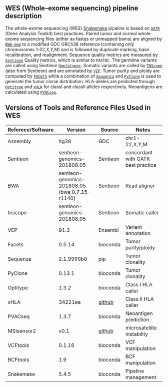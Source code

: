 ## WES (Whole-exome sequencing) pipeline description

The whole-exome sequencing (WES) [Snakemake](https://snakemake.readthedocs.io/) pipeline is based on [`GATK`](https://gatk.broadinstitute.org/hc/en-us) (Gene Analysis Toolkit) best practices. Paired tumor and normal whole-exome sequencing files (either as fastqs or unmapped bams) are aligned by [`BWA-mem`](https://github.com/lh3/bwa) to a modified GDC GRCh38 reference (containing only chromosomes 1-22,X,Y,M) and is followed by duplicate marking, base recalibration, and realignment. Sequence quality metrics are measured by [`Sentieon`](https://www.sentieon.com/products/) Quality metrics, which is similar to `FASTQC`. The  germline variants are called using Sentieon [`Haplotyper`](https://support.sentieon.com/manual/usages/general/#haplotyper-algorithm). Somatic variants are called by [`TNScope`](https://support.sentieon.com/manual/usages/general/#tnscope-algorithm) (also from Sentieon) and are annotated by [`VEP`](https://uswest.ensembl.org/info/docs/tools/vep/index.html). Tumor purity and ploidy are computed by [`FACETS`](https://github.com/mskcc/facets) while a combination of [`Sequenza`](https://cran.r-project.org/web/packages/sequenza/vignettes/sequenza.html) and [`PyClone`](https://github.com/Roth-Lab/pyclone) is used to generate the tumor clonal distribution. HLA-alleles are predicted through [`Optitype`](https://github.com/FRED-2/OptiType) and [`xHLA`](https://github.com/humanlongevity/HLA) for classI and classII alleles respectively.  Neoantigens are calculated using [`PVACseq`](https://github.com/griffithlab/pVAC-Seq).


## Versions of Tools and Reference Files Used in WES

| Referece/Software   | Version                     | Source   | Notes                                |
|------------|-----------------------------|----------|-------------------------------------|
| Assembly   | hg38 | GDC | chr1-22,X,Y,M |
| Sentieon   | sentieon-genomics-201808.05 | Sentieon | concordant with GATK best practice  |
| BWA        | sentieon-genomics-201808.05 (bwa 0.7.15-r1140) | Sentieon | Read aligner  |
| tnscope    | sentieon-genomics-201808.05 | Sentieon | Somatic caller                      |
| VEP        | 91.3                        | Ensembl  | Variant annotation                  |
| Facets     | 0.5.14                      | bioconda | Tumor purity/ploidy                 |
| Sequenza   | 2.1.9999b0                  | pip      | Tumor clonality                     |
| PyClone    | 0.13.1                      | bioconda | Tumor clonality                     |
| Optitype   | 1.3.2                       | bioconda | Class I HLA caller                  |
| xHLA       | 34221ea                     | [github](https://github.com/humanlongevity/HLA) | Class II HLA caller                 |
| PVACseq    | 1.3.7                       | bioconda | Neoantigen prediction               |
| MSIsensor2 | v0.1                        | [github](https://github.com/niu-lab/msisensor2.git)         |        microsatellite   instability |
| VCFtools   | 0.1.16                      | bioconda | VCF manipulation                    |
| BCFtools   | 1.9                         | bioconda | BCF manipulation                    |
| Snakemake  | 5.4.5                       | bioconda | Pipeline management                 |